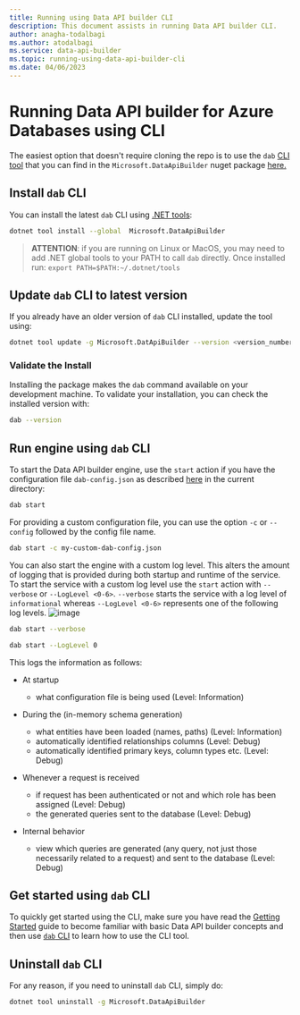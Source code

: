 ```yaml
---
title: Running using Data API builder CLI
description: This document assists in running Data API builder CLI.
author: anagha-todalbagi
ms.author: atodalbagi
ms.service: data-api-builder
ms.topic: running-using-data-api-builder-cli
ms.date: 04/06/2023
---
```


# Running Data API builder for Azure Databases using CLI

The easiest option that doesn't require cloning the repo is to use the `dab` [CLI tool](./dab-cli.md) that you can find in the `Microsoft.DataApiBuilder` nuget package [here.](https://www.nuget.org/packages/Microsoft.DataApiBuilder)

## Install `dab` CLI

You can install the latest `dab` CLI using [.NET tools](/dotnet/core/tools/global-tools):

```bash
dotnet tool install --global  Microsoft.DataApiBuilder
```

> **ATTENTION**: if you are running on Linux or MacOS, you may need to add .NET global tools to your PATH to call `dab` directly. Once installed run:
> `export PATH=$PATH:~/.dotnet/tools`

## Update `dab` CLI to latest version

If you already have an older version of `dab` CLI installed, update the tool using:

```bash
dotnet tool update -g Microsoft.DatApiBuilder --version <version_number>
```

### Validate the Install

Installing the package makes the `dab` command available on your development machine. To validate your installation, you can check the installed version with:

```bash
dab --version
```

## Run engine using `dab` CLI

To start the Data API builder engine, use the `start` action if you have the configuration file `dab-config.json` as described [here](./configuration-file.md) in the current directory:

```bash
dab start
```

For providing a custom configuration file, you can use the option `-c` or `--config` followed by the config file name.

```bash
dab start -c my-custom-dab-config.json
```

You can also start the engine with a custom log level. This alters the amount of logging that is provided during both startup and runtime of the service. To start the service with a custom log level use the `start` action with `--verbose` or `--LogLevel <0-6>`. `--verbose` starts the service with a log level of `informational` whereas `--LogLevel <0-6>` represents one of the following log levels.
![image](https://user-images.githubusercontent.com/93220300/216731511-ea420ee8-3b52-4e1b-a052-87943b135be1.png)

```bash
dab start --verbose
```

```bash
dab start --LogLevel 0
```

This logs the information as follows:

- At startup 
  - what configuration file is being used (Level: Information)

- During the (in-memory schema generation)
  - what entities have been loaded (names, paths) (Level: Information)
  - automatically identified relationships columns (Level: Debug)
  - automatically identified primary keys, column types etc. (Level: Debug)

- Whenever a request is received
  - if request has been authenticated or not and which role has been assigned (Level: Debug)
  - the generated queries sent to the database (Level: Debug)

- Internal behavior
  - view which queries are generated (any query, not just those necessarily related to a request) and sent to the database (Level: Debug)

## Get started using `dab` CLI

To quickly get started using the CLI, make sure you have read the [Getting Started](./get-started/get-started-with-data-api-builder.md) guide to become familiar with basic Data API builder concepts and then use [`dab` CLI](./dab-cli.md) to learn how to use the CLI tool.

## Uninstall `dab` CLI

For any reason, if you need to uninstall `dab` CLI, simply do:

```bash
dotnet tool uninstall -g Microsoft.DataApiBuilder
```
